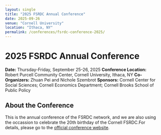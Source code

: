 ```yaml
---
layout: single
title: "2025 FSRDC Annual Conference"
date: 2025-09-26
venue: "Cornell University"
location: "Ithaca, NY"
permalink: /conferences/fsrdc-conference-2025/
---
```


# 2025 FSRDC Annual Conference 

**Date:** Thursday-Friday, September 25-26, 2025 
**Conference Location:** Robert Purcell Community Center, Cornell University, Ithaca, NY
**Co-Organizers:**  Zhuan Pei and Nichole Szembrot
**Sponsors:** Cornell Center for Social Sciences; Cornell Economics Department; Cornell Brooks School of Public Policy

## About the Conference

This is the annual conference of the FSRDC network, and we are also using the occassion to celebrate the 20th birthday of the Cornell FSRDC.For details, please go to the [official conference website](https://socialsciences.cornell.edu/nyrdc/fsrdc/annual-research-conference-cornell-university).